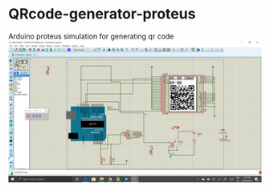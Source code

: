 # QRcode-generator-proteus
Arduino proteus simulation for generating qr code
![](images/Screenshot%20(535).png)
